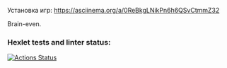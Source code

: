 Установка игр:
https://asciinema.org/a/0ReBkgLNikPn6h6QSvCtmmZ32

Brain-even. 

### Hexlet tests and linter status:
[![Actions Status](https://github.com/VAN4SH/python-project-49/actions/workflows/hexlet-check.yml/badge.svg)](https://github.com/VAN4SH/python-project-49/actions)
